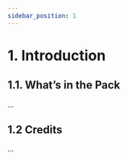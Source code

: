 ```yaml
---
sidebar_position: 1
---
```


# 1. Introduction

## 1.1. What’s in the Pack

...

## 1.2 Credits

...

